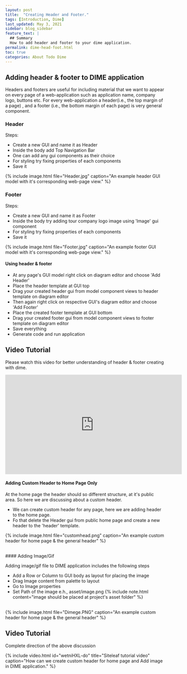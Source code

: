```yaml
---
layout: post
title:  "Creating Header and Footer."
tags: [Introduction, Dime]
last_updated: May 3, 2021
sidebar: blog_sidebar
feature_text: |
  ## Summary
  How to add header and footer to your dime application.
permalink: dime-head-foot.html
toc: true
categories: About Todo Dime
---
```


## Adding header & footer to DIME application

Headers and footers are useful for including material that we want to appear on every page of a web-application such as application name, company logo, buttons etc. For every web-application a header(i.e., the top margin of a page) , and a footer (i.e., the bottom margin of each page) is very general component.

### Header

Steps:
 - Create a new GUI and name it as Header
 - Inside the body add Top Navigation Bar
 - One can add any gui components as their choice
 - For styling try fixing properties of each components 
 - Save it

{% include image.html file="Header.jpg" caption="An example header GUI model with it's corresponding web-page view." %}

### Footer

Steps:
 - Create a new GUI and name it as Footer
 - Inside the body try adding tour company logo image using 'Image' gui component 
 - For styling try fixing properties of each components 
 - Save it

{% include image.html file="Footer.jpg" caption="An example footer GUI model with it's corresponding web-page view." %}

#### Using header & footer

 - At any page's GUI model right click on diagram editor and choose 'Add Header'
 - Place the header template at GUI top
 - Drag your created header gui from model component views to header template on diagram editor
 - Then again right click on respective GUI's diagram editor and choose 'Add Footer'
 - Place the created footer template at GUI bottom
 - Drag your created footer gui from model component views to footer template on diagram editor
 - Save everything 
 - Generate code and run application

## Video Tutorial 

Please watch this video for better understanding of header & footer creating with dime.

<iframe width="560" height="315" src="https://www.youtube.com/embed/ge9Ryupq_kk" title="YouTube video player" frameborder="0" allow="accelerometer; autoplay; clipboard-write; encrypted-media; gyroscope; picture-in-picture" allowfullscreen></iframe>

#### Adding Custom Header to Home Page Only

At the home page the header should so different structure, at it's public area. So here we are discussing about a custom header. 
  - We can create custom header for any page, here we are adding header to the home page.
  - Fo that delete the Header gui from public home page and create a new header to the 'header' template. 

{% include image.html file="customhead.png" caption="An example custom header for home page & the general header" %}

<br>
#### Adding Image/Gif

Adding image/gif file to DIME application includes the following steps

 - Add a Row or Column to GUI body as layout for placing the image
 - Drag Image content from palette to layout
 - Go to Image properties
 - Set Path of the image e.h., asset/image.png
 {% include note.html content="image should be placed at project's asset folder" %} 
<br>
{% include image.html file="Dimege.PNG" caption="An example custom header for home page & the general header" %}

## Video Tutorial 

Complete direction of the above discussion

{% include video.html id="wetniHXL-do" title="Siteleaf tutorial video" caption="How can we create custom header for home page and Add image in DIME application." %}

<!--<iframe width="560" height="315" src="https://www.youtube.com/embed/wetniHXL-do" title="YouTube video player" frameborder="0" allow="accelerometer; autoplay; clipboard-write; encrypted-media; gyroscope; picture-in-picture" allowfullscreen></iframe>-->

